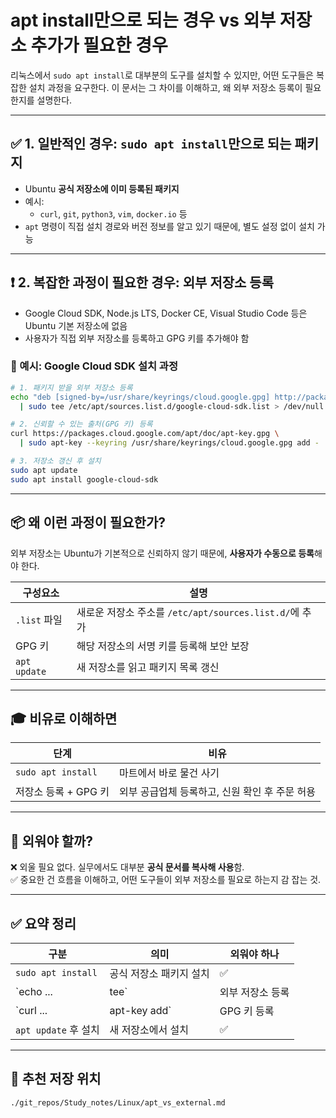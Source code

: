 # apt install만으로 되는 경우 vs 외부 저장소 추가가 필요한 경우

리눅스에서 `sudo apt install`로 대부분의 도구를 설치할 수 있지만, 어떤 도구들은 복잡한 설치 과정을 요구한다. 이 문서는 그 차이를 이해하고, 왜 외부 저장소 등록이 필요한지를 설명한다.

---

## ✅ 1. 일반적인 경우: `sudo apt install`만으로 되는 패키지

- Ubuntu **공식 저장소에 이미 등록된 패키지**
- 예시:
  - `curl`, `git`, `python3`, `vim`, `docker.io` 등
- `apt` 명령이 직접 설치 경로와 버전 정보를 알고 있기 때문에, 별도 설정 없이 설치 가능

---

## ❗ 2. 복잡한 과정이 필요한 경우: 외부 저장소 등록

- Google Cloud SDK, Node.js LTS, Docker CE, Visual Studio Code 등은 Ubuntu 기본 저장소에 없음
- 사용자가 직접 외부 저장소를 등록하고 GPG 키를 추가해야 함

### 🔹 예시: Google Cloud SDK 설치 과정

```bash
# 1. 패키지 받을 외부 저장소 등록
echo "deb [signed-by=/usr/share/keyrings/cloud.google.gpg] http://packages.cloud.google.com/apt cloud-sdk main" \
  | sudo tee /etc/apt/sources.list.d/google-cloud-sdk.list > /dev/null

# 2. 신뢰할 수 있는 출처(GPG 키) 등록
curl https://packages.cloud.google.com/apt/doc/apt-key.gpg \
  | sudo apt-key --keyring /usr/share/keyrings/cloud.google.gpg add -

# 3. 저장소 갱신 후 설치
sudo apt update
sudo apt install google-cloud-sdk
```

---

## 📦 왜 이런 과정이 필요한가?

외부 저장소는 Ubuntu가 기본적으로 신뢰하지 않기 때문에, **사용자가 수동으로 등록**해야 한다.

| 구성요소 | 설명 |
|----------|------|
| `.list` 파일 | 새로운 저장소 주소를 `/etc/apt/sources.list.d/`에 추가 |
| GPG 키 | 해당 저장소의 서명 키를 등록해 보안 보장 |
| `apt update` | 새 저장소를 읽고 패키지 목록 갱신 |

---

## 🎓 비유로 이해하면

| 단계 | 비유 |
|------|------|
| `sudo apt install` | 마트에서 바로 물건 사기 |
| 저장소 등록 + GPG 키 | 외부 공급업체 등록하고, 신원 확인 후 주문 허용 |

---

## 🤔 외워야 할까?

❌ 외울 필요 없다. 실무에서도 대부분 **공식 문서를 복사해 사용**함.  
✅ 중요한 건 흐름을 이해하고, 어떤 도구들이 외부 저장소를 필요로 하는지 감 잡는 것.

---

## ✅ 요약 정리

| 구분 | 의미 | 외워야 하나 |
|------|------|---------------|
| `sudo apt install` | 공식 저장소 패키지 설치 | ✅ |
| `echo ... | tee` | 외부 저장소 등록 | ❌ |
| `curl ... | apt-key add` | GPG 키 등록 | ❌ |
| `apt update` 후 설치 | 새 저장소에서 설치 | ✅ |

---

## 📁 추천 저장 위치

```bash
./git_repos/Study_notes/Linux/apt_vs_external.md
```
